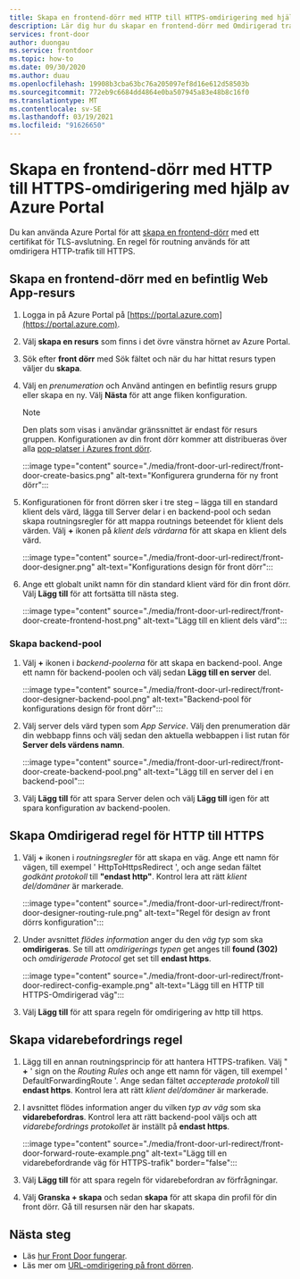 ```yaml
---
title: Skapa en frontend-dörr med HTTP till HTTPS-omdirigering med hjälp av Azure Portal
description: Lär dig hur du skapar en frontend-dörr med Omdirigerad trafik från HTTP till HTTPS med hjälp av Azure Portal.
services: front-door
author: duongau
ms.service: frontdoor
ms.topic: how-to
ms.date: 09/30/2020
ms.author: duau
ms.openlocfilehash: 19908b3cba63bc76a205097ef8d16e612d58503b
ms.sourcegitcommit: 772eb9c6684dd4864e0ba507945a83e48b8c16f0
ms.translationtype: MT
ms.contentlocale: sv-SE
ms.lasthandoff: 03/19/2021
ms.locfileid: "91626650"
---
```

# <a name="create-a-front-door-with-http-to-https-redirection-using-the-azure-portal"></a>Skapa en frontend-dörr med HTTP till HTTPS-omdirigering med hjälp av Azure Portal

Du kan använda Azure Portal för att [skapa en frontend-dörr](quickstart-create-front-door.md) med ett certifikat för TLS-avslutning. En regel för routning används för att omdirigera HTTP-trafik till HTTPS.

## <a name="create-a-front-door-with-an-existing-web-app-resource"></a>Skapa en frontend-dörr med en befintlig Web App-resurs

1. Logga in på Azure Portal på [https://portal.azure.com](https://portal.azure.com).

1. Välj **skapa en resurs** som finns i det övre vänstra hörnet av Azure Portal.

1. Sök efter **front dörr** med Sök fältet och när du har hittat resurs typen väljer du **skapa**.

1. Välj en *prenumeration* och Använd antingen en befintlig resurs grupp eller skapa en ny. Välj **Nästa** för att ange fliken konfiguration.

    > [!NOTE]
    > Den plats som visas i användar gränssnittet är endast för resurs gruppen. Konfigurationen av din front dörr kommer att distribueras över alla [pop-platser i Azures front dörr](front-door-faq.md#what-are-the-pop-locations-for-azure-front-door).

    :::image type="content" source="./media/front-door-url-redirect/front-door-create-basics.png" alt-text="Konfigurera grunderna för ny front dörr":::

1. Konfigurationen för front dörren sker i tre steg – lägga till en standard klient dels värd, lägga till Server delar i en backend-pool och sedan skapa routningsregler för att mappa routnings beteendet för klient dels värden. Välj **+** ikonen på _klient dels värdarna_ för att skapa en klient dels värd.

    :::image type="content" source="./media/front-door-url-redirect/front-door-designer.png" alt-text="Konfigurations design för front dörr":::

1. Ange ett globalt unikt namn för din standard klient värd för din front dörr. Välj **Lägg till** för att fortsätta till nästa steg.

    :::image type="content" source="./media/front-door-url-redirect/front-door-create-frontend-host.png" alt-text="Lägg till en klient dels värd":::

### <a name="create-backend-pool"></a>Skapa backend-pool

1. Välj **+** ikonen i _backend-poolerna_ för att skapa en backend-pool. Ange ett namn för backend-poolen och välj sedan **Lägg till en server** del.

    :::image type="content" source="./media/front-door-url-redirect/front-door-designer-backend-pool.png" alt-text="Backend-pool för konfigurations design för front dörr":::

1. Välj server dels värd typen som _App Service_. Välj den prenumeration där din webbapp finns och välj sedan den aktuella webbappen i list rutan för **Server dels värdens namn**.

    :::image type="content" source="./media/front-door-url-redirect/front-door-create-backend-pool.png" alt-text="Lägg till en server del i en backend-pool":::

1. Välj **Lägg till** för att spara Server delen och välj **Lägg till** igen för att spara konfiguration av backend-poolen. 

## <a name="create-http-to-https-redirect-rule"></a>Skapa Omdirigerad regel för HTTP till HTTPS

1. Välj **+** ikonen i *routningsregler* för att skapa en väg. Ange ett namn för vägen, till exempel ' HttpToHttpsRedirect ', och ange sedan fältet *godkänt protokoll* till **"endast http"**. Kontrol lera att rätt *klient del/domäner* är markerade.  

    :::image type="content" source="./media/front-door-url-redirect/front-door-designer-routing-rule.png" alt-text="Regel för design av front dörrs konfiguration":::

1. Under avsnittet *flödes information* anger du den *väg typ* som ska **omdirigeras**. Se till att *omdirigerings typen* get anges till **found (302)** och *omdirigerade Protocol* get set till **endast https**. 

    :::image type="content" source="./media/front-door-url-redirect/front-door-redirect-config-example.png" alt-text="Lägg till en HTTP till HTTPS-Omdirigerad väg":::

1. Välj **Lägg till** för att spara regeln för omdirigering av http till https.

## <a name="create-forwarding-rule"></a>Skapa vidarebefordrings regel

1. Lägg till en annan routningsprincip för att hantera HTTPS-trafiken. Välj " **+** ' sign on the *Routing Rules* och ange ett namn för vägen, till exempel ' DefaultForwardingRoute '. Ange sedan fältet *accepterade protokoll* till **endast https**. Kontrol lera att rätt *klient del/domäner* är markerade.

1. I avsnittet flödes information anger du vilken *typ av väg* som ska **vidarebefordras**. Kontrol lera att rätt backend-pool väljs och att *vidarebefordrings protokollet* är inställt på **endast https**. 

    :::image type="content" source="./media/front-door-url-redirect/front-door-forward-route-example.png" alt-text="Lägg till en vidarebefordrande väg för HTTPS-trafik" border="false":::

1. Välj **Lägg till** för att spara regeln för vidarebefordran av förfrågningar.

1. Välj **Granska + skapa** och sedan **skapa** för att skapa din profil för din front dörr. Gå till resursen när den har skapats.

## <a name="next-steps"></a>Nästa steg

- Läs [hur Front Door fungerar](front-door-routing-architecture.md).
- Läs mer om [URL-omdirigering på front dörren](front-door-url-redirect.md).
